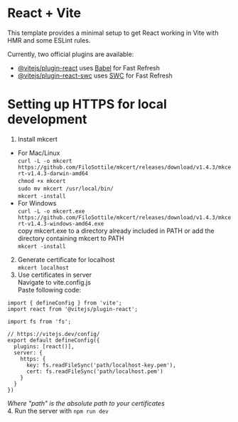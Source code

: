 # React + Vite

This template provides a minimal setup to get React working in Vite with HMR and some ESLint rules.

Currently, two official plugins are available:

- [@vitejs/plugin-react](https://github.com/vitejs/vite-plugin-react/blob/main/packages/plugin-react/README.md) uses [Babel](https://babeljs.io/) for Fast Refresh
- [@vitejs/plugin-react-swc](https://github.com/vitejs/vite-plugin-react-swc) uses [SWC](https://swc.rs/) for Fast Refresh

# Setting up HTTPS for local development

1. Install mkcert  
- For Mac/Linux  
  `curl -L -o mkcert https://github.com/FiloSottile/mkcert/releases/download/v1.4.3/mkcert-v1.4.3-darwin-amd64`  
  `chmod +x mkcert`  
  `sudo mv mkcert /usr/local/bin/`  
  `mkcert -install`  
- For Windows  
  `curl -L -o mkcert.exe https://github.com/FiloSottile/mkcert/releases/download/v1.4.3/mkcert-v1.4.3-windows-amd64.exe`  
  copy mkcert.exe to a directory already included in PATH or add the directory containing mkcert to PATH  
  `mkcert -install`  
2. Generate certificate for localhost  
  `mkcert localhost`  
3. Use certificates in server  
  Navigate to vite.config.js  
  Paste following code:
```
import { defineConfig } from 'vite';
import react from '@vitejs/plugin-react';

import fs from 'fs';

// https://vitejs.dev/config/
export default defineConfig({
  plugins: [react()],
  server: {
    https: {
      key: fs.readFileSync('path/localhost-key.pem'),
      cert: fs.readFileSync('path/localhost.pem')
    }
  }
})
```
*Where "path" is the absolute path to your certificates*    
4. Run the server with `npm run dev`
